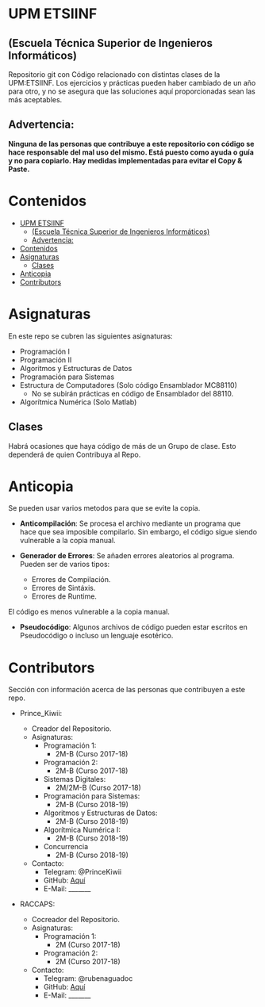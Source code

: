 # UPM ETSIINF
## (Escuela Técnica Superior de Ingenieros Informáticos)
Repositorio git con Código relacionado con distintas clases de la UPM:ETSIINF. Los ejercicios y prácticas pueden haber cambiado de un año para otro, y no se asegura que las soluciones aquí proporcionadas sean las más aceptables.

## Advertencia:


**Ninguna de las personas que contribuye a este repositorio con código se hace responsable del mal uso del mismo. Está puesto como ayuda o guía y no para copiarlo. Hay medidas implementadas para evitar el Copy & Paste.**


# Contenidos

- [UPM ETSIINF](#upm-etsiinf)
  - [(Escuela Técnica Superior de Ingenieros Informáticos)](#escuela-t%c3%a9cnica-superior-de-ingenieros-inform%c3%a1ticos)
  - [Advertencia:](#advertencia)
- [Contenidos](#contenidos)
- [Asignaturas](#asignaturas)
  - [Clases](#clases)
- [Anticopia](#anticopia)
- [Contributors](#contributors)
    
# Asignaturas

En este repo se cubren las siguientes asignaturas:
- Programación I
- Programación II
- Algoritmos y Estructuras de Datos
- Programación para Sistemas
- Estructura de Computadores (Solo código Ensamblador MC88110)
    - No se subirán prácticas en código de Ensamblador del 88110. 
- Algorítmica Numérica (Solo Matlab)

## Clases
Habrá ocasiones que haya código de más de un Grupo de clase. Esto dependerá de quien Contribuya al Repo.

# Anticopia

Se pueden usar varios metodos para que se evite la copia. 

- **Anticompilación**: Se procesa el archivo mediante un programa que hace que sea imposible compilarlo. Sin embargo, el código sigue siendo vulnerable a la copia manual. 

- **Generador de Errores**: Se añaden errores aleatorios al programa. Pueden ser de varios tipos:
    - Errores de Compilación.
    - Errores de Sintáxis.
    - Errores de Runtime.
  

El código es menos vulnerable a la copia manual.

- **Pseudocódigo**: Algunos archivos de código pueden estar escritos en Pseudocódigo o incluso un lenguaje esotérico.

# Contributors

Sección con información acerca de las personas que contribuyen a este repo.

+ Prince_Kiwii: 
    + Creador del Repositorio.
    + Asignaturas:
        +  Programación 1:
            +   2M-B (Curso 2017-18)
        +  Programación 2:
            +   2M-B (Curso 2017-18)
        +  Sistemas Digitales:
            +   2M/2M-B (Curso 2017-18)
        +  Programación para Sistemas:
            +   2M-B (Curso 2018-19)
        + Algoritmos y Estructuras de Datos:
            +   2M-B (Curso 2018-19)
        +  Algorítmica Numérica I:
            +   2M-B (Curso 2018-19)
        +  Concurrencia
            +   2M-B (Curso 2018-19)  
    + Contacto:
        + Telegram: @PrinceKiwii
        + GitHub: [Aquí](https://github.com/M-T3K/)
        + E-Mail: _______

+ RACCAPS: 
    + Cocreador del Repositorio.
    + Asignaturas:
        +  Programación 1:
            +   2M (Curso 2017-18)
        +  Programación 2:
            +   2M (Curso 2017-18)
    + Contacto:
        + Telegram: @rubenaguadoc
        + GitHub: [Aquí](https://github.com/RACAPPS/)
        + E-Mail: _______